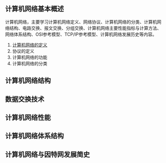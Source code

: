 ## 计算机网络基本概述

计算机网络，主要学习计算机网络定义、网络协议、计算机网络的分类、计算机网络结构、电路交换、报文交换、分组交换、计算机网络主要性能指标与计算方法、网络体系结构、OSI参考模型、TCP/IP参考模型、计算机网络发展历史等内容。

1. [计算机网络的定义](./definition.md)
2. 协议的定义
3. 计算机网络的功能
4. 计算机网络的分类

## 计算机网络结构

## 数据交换技术

## 计算机网络性能

## 计算机网络体系结构

## 计算机网络与因特网发展简史